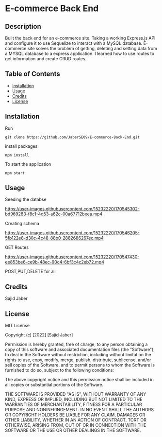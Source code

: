 # E-commerce Back End

## Description

Built the back end for an e-commerce site.  Taking a working Express.js API and configure it to use Sequelize to interact with a MySQL database. E-commerce site solves the problem of getting, deleting and setting data from a MYSQL database to a express application. I learned how to use routes to get information and create CRUD routes.


## Table of Contents


- [Installation](#installation)
- [Usage](#usage)
- [Credits](#credits)
- [License](#license)

## Installation

Run 

```text
git clone https://github.com/JaberSE09/E-commerce-Back-End.git

```

install packages

```text 
npm install
```

To start the application

```text
npm start
```

## Usage



Seeding the databse

https://user-images.githubusercontent.com/15232220/170545302-bd969283-f8c1-4d53-a62c-00a67712beea.mp4

Creating schema

https://user-images.githubusercontent.com/15232220/170546205-5fb122e8-d30c-4c48-88b0-2882686267ec.mp4


GET Routes

https://user-images.githubusercontent.com/15232220/170547430-ee853be6-ce9b-48ec-90c4-6bf3c4c2eb72.mp4

POST,PUT,DELETE for all



## Credits

Sajid Jaber

## License

MIT License

Copyright (c) [2022] [Sajid Jaber]

Permission is hereby granted, free of charge, to any person obtaining a copy
of this software and associated documentation files (the "Software"), to deal
in the Software without restriction, including without limitation the rights
to use, copy, modify, merge, publish, distribute, sublicense, and/or sell
copies of the Software, and to permit persons to whom the Software is
furnished to do so, subject to the following conditions:

The above copyright notice and this permission notice shall be included in all
copies or substantial portions of the Software.

THE SOFTWARE IS PROVIDED "AS IS", WITHOUT WARRANTY OF ANY KIND, EXPRESS OR
IMPLIED, INCLUDING BUT NOT LIMITED TO THE WARRANTIES OF MERCHANTABILITY,
FITNESS FOR A PARTICULAR PURPOSE AND NONINFRINGEMENT. IN NO EVENT SHALL THE
AUTHORS OR COPYRIGHT HOLDERS BE LIABLE FOR ANY CLAIM, DAMAGES OR OTHER
LIABILITY, WHETHER IN AN ACTION OF CONTRACT, TORT OR OTHERWISE, ARISING FROM,
OUT OF OR IN CONNECTION WITH THE SOFTWARE OR THE USE OR OTHER DEALINGS IN THE
SOFTWARE.

